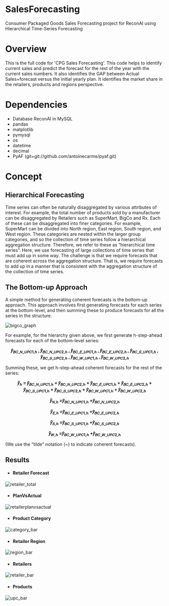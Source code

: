# SalesForecasting
Consumer Packaged Goods Sales Forecasting project for ReconAI using Hierarchical Time-Series Forecasting

# Overview
This is the full code for 'CPG Sales Forecasting'. This code helps to identify current sales and predict the forecast for the rest of the year with the current sales numbers. It also identifies the GAP between Actual Sales+forecast versus the initial yearly plan. It identifies the market share in the retailers, products and regions perspective.

# Dependencies
* Database ReconAI in MySQL
* pandas
* matplotlib
* pymysql
* os
* datetime
* decimal
* PyAF (git+git://github.com/antoinecarme/pyaf.git)

# Concept
## Hierarchical Forecasting
Time series can often be naturally disaggregated by various attributes of
interest. For example, the total number of products sold by a
manufacturer can be disaggregated by Retailers such as SuperMart,
BigCo and Rx. Each of these can be disaggregated into finer categories.
For example, SuperMart can be divided into North region, East region,
South region, and West region. These categories are nested within the
larger group categories, and so the collection of time series follow a
hierarchical aggregation structure. Therefore, we refer to these as
“hierarchical time series”.
Here, we use forecasting of large collections of time series that must add
up in some way. The challenge is that we require forecasts that
are coherent across the aggregation structure. That is, we require
forecasts to add up in a manner that is consistent with the aggregation
structure of the collection of time series.

## The Bottom-up Approach
A simple method for generating coherent forecasts is the bottom-up
approach. This approach involves first generating forecasts for each
series at the bottom-level, and then summing these to produce forecasts
for all the series in the structure.

![bigco_graph](https://user-images.githubusercontent.com/20180559/48884364-3345c080-ee4a-11e8-9ac9-614931e6c1b7.png)

For example, for the hierarchy given above, we first generate h-step-ahead
forecasts for each of the bottom-level series:
<p align="center"><b>𝑦̂<sub>𝐵𝐶_𝑁_𝑈𝑃𝐶1,h</sub> , 𝑦̂<sub>𝐵𝐶_𝑁_𝑈𝑃𝐶2,ℎ</sub> , 𝑦̂<sub>𝐵𝐶_𝐸_𝑈𝑃𝐶1,ℎ</sub> , 𝑦̂<sub>𝐵𝐶_𝐸_𝑈𝑃𝐶2,ℎ</sub> , 𝑦̂<sub>𝐵𝐶_𝑆_𝑈𝑃𝐶1,ℎ</sub> , 𝑦̂<sub>𝐵𝐶_𝑆_𝑈𝑃𝐶2,ℎ</sub> , 𝑦̂<sub>𝐵𝐶_𝑊_𝑈𝑃𝐶1,ℎ</sub> , 𝑦̂<sub>𝐵𝐶_𝑊_𝑈𝑃𝐶2,ℎ</sub></b></p>

Summing these, we get h-step-ahead coherent forecasts for the rest of
the series:

<p align="center"><b>𝑦̃<sub>ℎ</sub> = 𝑦̂<sub>𝐵𝐶_𝑁_𝑈𝑃𝐶1,ℎ</sub> + 𝑦̂<sub>𝐵𝐶_𝑁_𝑈𝑃𝐶2,ℎ</sub> + 𝑦̂<sub>𝐵𝐶_𝐸_𝑈𝑃𝐶1,ℎ</sub> + 𝑦̂<sub>𝐵𝐶_𝐸_𝑈𝑃𝐶2,ℎ</sub> + 𝑦̂<sub>𝐵𝐶_𝑆_𝑈𝑃𝐶1,ℎ</sub> + 𝑦̂<sub>𝐵𝐶_𝑆_𝑈𝑃𝐶2,ℎ</sub> + 𝑦̂<sub>𝐵𝐶_𝑊_𝑈𝑃𝐶1,ℎ</sub> + 𝑦̂<sub>𝐵𝐶_𝑊_𝑈𝑃𝐶2,ℎ</sub></b></p>
<p align="center"><b>𝑦̃<sub>𝑁,ℎ</sub> =𝑦̂<sub>𝐵𝐶_𝑁_𝑈𝑃𝐶1,ℎ</sub> +𝑦̂<sub>𝐵𝐶_𝑁_𝑈𝑃𝐶2,ℎ</sub></b></p>
<p align="center"><b>𝑦̃<sub>𝐸,ℎ</sub> =𝑦̂<sub>𝐵𝐶_𝐸_𝑈𝑃𝐶1,ℎ</sub> +𝑦̂<sub>𝐵𝐶_𝐸_𝑈𝑃𝐶2,ℎ</sub></b></p>
<p align="center"><b>𝑦̃<sub>𝑆,ℎ</sub> =𝑦̂<sub>𝐵𝐶_𝑆_𝑈𝑃𝐶1,ℎ</sub> +𝑦̂<sub>𝐵𝐶_𝑆_𝑈𝑃𝐶2,ℎ</sub></b></p>
<p align="center"><b>𝑦̃<sub>𝑊,ℎ</sub> =𝑦̂<sub>𝐵𝐶_𝑊_𝑈𝑃𝐶1,ℎ</sub> +𝑦̂<sub>𝐵𝐶_𝑊_𝑈𝑃𝐶2,ℎ</sub></b></p>

(We use the “tilde” notation (~) to indicate coherent forecasts).
  
  
## Results
* <h4>Retailer Forecast</h4>
![retailer_total](https://user-images.githubusercontent.com/20180559/48884401-67b97c80-ee4a-11e8-93b0-ce6ddb0cdd51.png)

* <h4>PlanVsActual</h4>
![retailerplanvsactual](https://user-images.githubusercontent.com/20180559/48884424-81f35a80-ee4a-11e8-9056-b1632c414c7c.png)

* <h4>Product Category</h4>
![category_bar](https://user-images.githubusercontent.com/20180559/48884458-a2231980-ee4a-11e8-9642-0ff7275cad0d.png)

* <h4>Retailer Region</h4>
![region_bar](https://user-images.githubusercontent.com/20180559/48884492-bd8e2480-ee4a-11e8-8451-4d65fd079ffb.png)

* <h4>Retailers</h4>
![retailer_bar](https://user-images.githubusercontent.com/20180559/48884518-d4cd1200-ee4a-11e8-9dcd-54bbf9fef26d.png)

* <h4>Products</h4>
![upc_bar](https://user-images.githubusercontent.com/20180559/48884532-eca49600-ee4a-11e8-8658-78e093b0fbe3.png)
